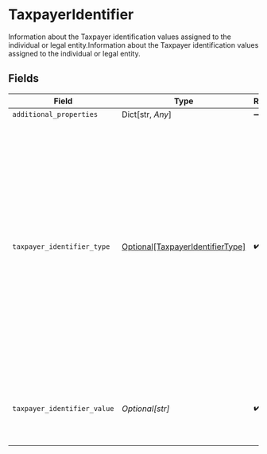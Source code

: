 # TaxpayerIdentifier

Information about the Taxpayer identification values assigned to the individual or legal entity.Information about the Taxpayer identification values assigned to the individual or legal entity.


## Fields

| Field                                                                                                                                                                                                                                                                           | Type                                                                                                                                                                                                                                                                            | Required                                                                                                                                                                                                                                                                        | Description                                                                                                                                                                                                                                                                     |
| ------------------------------------------------------------------------------------------------------------------------------------------------------------------------------------------------------------------------------------------------------------------------------- | ------------------------------------------------------------------------------------------------------------------------------------------------------------------------------------------------------------------------------------------------------------------------------- | ------------------------------------------------------------------------------------------------------------------------------------------------------------------------------------------------------------------------------------------------------------------------------- | ------------------------------------------------------------------------------------------------------------------------------------------------------------------------------------------------------------------------------------------------------------------------------- |
| `additional_properties`                                                                                                                                                                                                                                                         | Dict[str, *Any*]                                                                                                                                                                                                                                                                | :heavy_minus_sign:                                                                                                                                                                                                                                                              | N/A                                                                                                                                                                                                                                                                             |
| `taxpayer_identifier_type`                                                                                                                                                                                                                                                      | [Optional[TaxpayerIdentifierType]](../../models/shared/taxpayeridentifiertype.md)                                                                                                                                                                                               | :heavy_check_mark:                                                                                                                                                                                                                                                              | A value from a MISMO prescribed list that classifies identification numbers used by the Internal Revenue Service (IRS) in the administration of tax laws. A Social Security number (SSN) is issued by the SSA; all other taxpayer identification numbers are issued by the IRS. |
| `taxpayer_identifier_value`                                                                                                                                                                                                                                                     | *Optional[str]*                                                                                                                                                                                                                                                                 | :heavy_check_mark:                                                                                                                                                                                                                                                              | The value of the taxpayer identifier as assigned by the IRS to the individual or legal entity.                                                                                                                                                                                  |